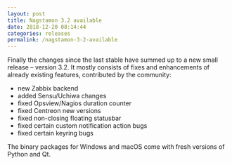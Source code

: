 ```yaml
---
layout: post
title: Nagstamon 3.2 available
date: 2018-12-20 08:14:44
categories: releases
permalink: /nagstamon-3-2-available
---
```


Finally the changes since the last stable have summed up to a new small release – version 3.2. It mostly consists of fixes and enhancements of already existing features, contributed by the community:



* new Zabbix backend
* added Sensu/Uchiwa changes
* fixed Opsview/Nagios duration counter
* fixed Centreon new versions
* fixed non-closing floating statusbar
* fixed certain custom notification action bugs
* fixed certain keyring bugs


The binary packages for Windows and macOS come with fresh versions of Python and Qt.  



  



